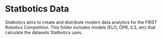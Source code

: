 # Statbotics Data

Statbotics aims to create and distribute modern data analytics for the FIRST Robotics Competition. This folder includes models (ELO, OPR, ILS, etc) that calculate the datasets Statbotics uses.
